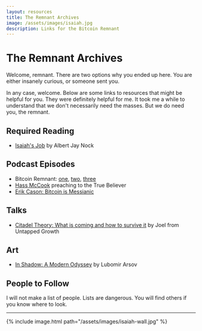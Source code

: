 ```yaml
---
layout: resources
title: The Remnant Archives
image: /assets/images/isaiah.jpg
description: Links for the Bitcoin Remnant
---
```


# The Remnant Archives

Welcome, remnant. There are two options why you ended up here. You are either
insanely curious, or someone sent you.

In any case, welcome. Below are some links to resources that might be helpful
for you. They were definitely helpful for me.  It took me a while to understand
that we don't necessarily need the masses. But we do need you, the remnant.

## Required Reading

* [Isaiah's Job](https://mises.org/library/isaiahs-job) by Albert Jay Nock

## Podcast Episodes

* Bitcoin Remnant: [one](https://youtu.be/8t_sQ4rTho), [two](https://pod.link/1482223406/episode/f8e7732b41e80b426d084b7fed156c62), [three](https://pod.link/1482223406/episode/e9be8c8957e37f626f7c19591d842fe2)
* [Hass McCook](https://pca.st/podcast/2c390830-ee9d-0138-e808-0acc26574db2) preaching to the True Believer
* [Erik Cason: Bitcoin is Messianic](https://pod.link/1476958861/episode/894a6953bb8badee37fb9049c1d5e06b)

## Talks

* [Citadel Theory: What is coming and how to survive it](https://untappedgrowth.com/citadel-theory-what-is-coming-and-how-to-survive-it/) by Joel from Untapped Growth

## Art

* [In Shadow: A Modern Odyssey](https://youtu.be/j800SVeiS5I) by Lubomir Arsov

## People to Follow

I will not make a list of people. Lists are dangerous. You will find others if you know where to look.

---

{% include image.html path="/assets/images/isaiah-wall.jpg" %}
